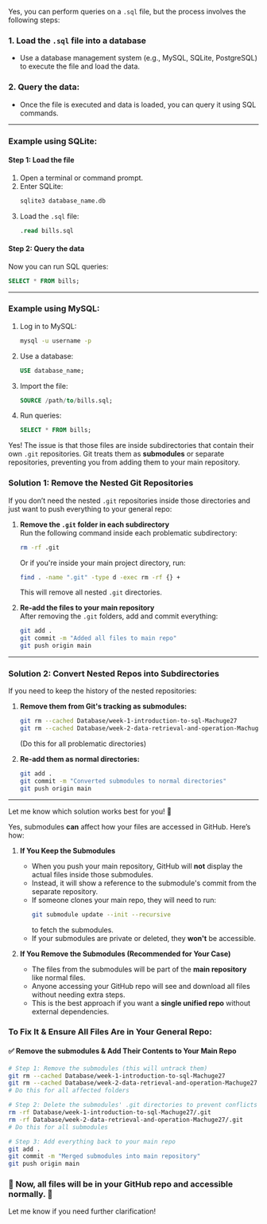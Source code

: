 Yes, you can perform queries on a `.sql` file, but the process involves the following steps:

### 1. **Load the `.sql` file into a database**
   - Use a database management system (e.g., MySQL, SQLite, PostgreSQL) to execute the file and load the data.

### 2. **Query the data**:
   - Once the file is executed and data is loaded, you can query it using SQL commands.

---

### Example using SQLite:
#### Step 1: Load the file
1. Open a terminal or command prompt.
2. Enter SQLite:
   ```bash
   sqlite3 database_name.db
   ```
3. Load the `.sql` file:
   ```sql
   .read bills.sql
   ```

#### Step 2: Query the data
Now you can run SQL queries:
```sql
SELECT * FROM bills;
```

---

### Example using MySQL:
1. Log in to MySQL:
   ```bash
   mysql -u username -p
   ```
2. Use a database:
   ```sql
   USE database_name;
   ```
3. Import the file:
   ```sql
   SOURCE /path/to/bills.sql;
   ```
4. Run queries:
   ```sql
   SELECT * FROM bills;
   ```



Yes! The issue is that those files are inside subdirectories that contain their own `.git` repositories. Git treats them as **submodules** or separate repositories, preventing you from adding them to your main repository.

### **Solution 1: Remove the Nested Git Repositories**
If you don’t need the nested `.git` repositories inside those directories and just want to push everything to your general repo:

1. **Remove the `.git` folder in each subdirectory**  
   Run the following command inside each problematic subdirectory:
   ```bash
   rm -rf .git
   ```
   Or if you're inside your main project directory, run:
   ```bash
   find . -name ".git" -type d -exec rm -rf {} +
   ```
   This will remove all nested `.git` directories.

2. **Re-add the files to your main repository**  
   After removing the `.git` folders, add and commit everything:
   ```bash
   git add .
   git commit -m "Added all files to main repo"
   git push origin main
   ```

---

### **Solution 2: Convert Nested Repos into Subdirectories**
If you need to keep the history of the nested repositories:

1. **Remove them from Git's tracking as submodules:**
   ```bash
   git rm --cached Database/week-1-introduction-to-sql-Machuge27
   git rm --cached Database/week-2-data-retrieval-and-operation-Machuge27
   ```
   (Do this for all problematic directories)

2. **Re-add them as normal directories:**
   ```bash
   git add .
   git commit -m "Converted submodules to normal directories"
   git push origin main
   ```

---

Let me know which solution works best for you! 🚀



Yes, submodules **can** affect how your files are accessed in GitHub. Here’s how:  

1. **If You Keep the Submodules**  
   - When you push your main repository, GitHub will **not** display the actual files inside those submodules.  
   - Instead, it will show a reference to the submodule's commit from the separate repository.  
   - If someone clones your main repo, they will need to run:  
     ```bash
     git submodule update --init --recursive
     ```
     to fetch the submodules.  
   - If your submodules are private or deleted, they **won't** be accessible.

2. **If You Remove the Submodules (Recommended for Your Case)**  
   - The files from the submodules will be part of the **main repository** like normal files.  
   - Anyone accessing your GitHub repo will see and download all files without needing extra steps.  
   - This is the best approach if you want a **single unified repo** without external dependencies.  

### **To Fix It & Ensure All Files Are in Your General Repo:**
#### ✅ **Remove the submodules & Add Their Contents to Your Main Repo**
```bash
# Step 1: Remove the submodules (this will untrack them)
git rm --cached Database/week-1-introduction-to-sql-Machuge27
git rm --cached Database/week-2-data-retrieval-and-operation-Machuge27
# Do this for all affected folders

# Step 2: Delete the submodules' .git directories to prevent conflicts
rm -rf Database/week-1-introduction-to-sql-Machuge27/.git
rm -rf Database/week-2-data-retrieval-and-operation-Machuge27/.git
# Do this for all submodules

# Step 3: Add everything back to your main repo
git add .
git commit -m "Merged submodules into main repository"
git push origin main
```
### **🔹 Now, all files will be in your GitHub repo and accessible normally.** 🚀  
Let me know if you need further clarification!


